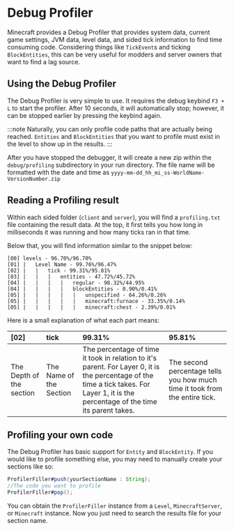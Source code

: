 # Debug Profiler

Minecraft provides a Debug Profiler that provides system data, current game settings, JVM data, level data, and sided tick information to find time consuming code. Considering things like `TickEvent`s and ticking `BlockEntities`, this can be very useful for modders and server owners that want to find a lag source.

## Using the Debug Profiler

The Debug Profiler is very simple to use. It requires the debug keybind `F3 + L` to start the profiler. After 10 seconds, it will automatically stop; however, it can be stopped earlier by pressing the keybind again.

:::note
Naturally, you can only profile code paths that are actually being reached. `Entities` and `BlockEntities` that you want to profile must exist in the level to show up in the results.
:::

After you have stopped the debugger, it will create a new zip within the `debug/profiling` subdirectory in your run directory.
The file name will be formatted with the date and time as `yyyy-mm-dd_hh_mi_ss-WorldName-VersionNumber.zip`

## Reading a Profiling result

Within each sided folder (`client` and `server`), you will find a `profiling.txt` file containing the result data. At the top, it first tells you how long in milliseconds it was running and how many ticks ran in that time.

Below that, you will find information similar to the snippet below:

```
[00] levels - 96.70%/96.70%
[01] |   Level Name - 99.76%/96.47%
[02] |   |   tick - 99.31%/95.81%
[03] |   |   |   entities - 47.72%/45.72%
[04] |   |   |   |   regular - 98.32%/44.95%
[04] |   |   |   |   blockEntities - 0.90%/0.41%
[05] |   |   |   |   |   unspecified - 64.26%/0.26%
[05] |   |   |   |   |   minecraft:furnace - 33.35%/0.14%
[05] |   |   |   |   |   minecraft:chest - 2.39%/0.01%
```

Here is a small explanation of what each part means:

| [02]                     | tick                    | 99.31%       | 95.81%       |
| :----------------------- | :---------------------- | :----------- | :----------- |
| The Depth of the section | The Name of the Section | The percentage of time it took in relation to it's parent. For Layer 0, it is the percentage of the time a tick takes. For Layer 1, it is the percentage of the time its parent takes. | The second percentage tells you how much time it took from the entire tick.

## Profiling your own code

The Debug Profiler has basic support for `Entity` and `BlockEntity`. If you would like to profile something else, you may need to manually create your sections like so:

```java
ProfilerFiller#push(yourSectionName : String);
//The code you want to profile
ProfilerFiller#pop();
```
You can obtain the `ProfilerFiller` instance from a `Level`, `MinecraftServer`, or `Minecraft` instance.
Now you just need to search the results file for your section name.
